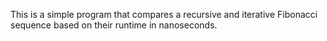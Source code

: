 This is a simple program that compares a recursive and iterative Fibonacci sequence based on their runtime in nanoseconds.